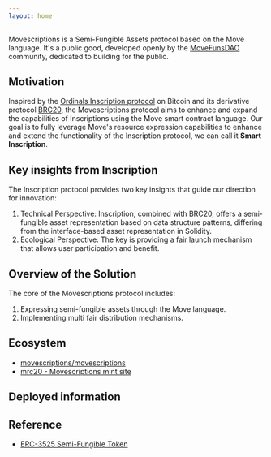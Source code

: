 ```yaml
---
layout: home
---
```


Movescriptions is a Semi-Fungible Assets protocol based on the Move language. It's a public good, developed openly by the [MoveFunsDAO](https://github.com/movefuns/) community, dedicated to building for the public.

## Motivation

Inspired by the [Ordinals Inscription protocol](https://docs.ordinals.com/) on Bitcoin and its derivative protocol [BRC20](https://layer1.gitbook.io/layer1-foundation/protocols/brc-20/documentation), the Movescriptions protocol aims to enhance and expand the capabilities of Inscriptions using the Move smart contract language. Our goal is to fully leverage Move's resource expression capabilities to enhance and extend the functionality of the Inscription protocol, we can call it **Smart Inscription**.

## Key insights from Inscription

The Inscription protocol provides two key insights that guide our direction for innovation:

1. Technical Perspective: Inscription, combined with BRC20, offers a semi-fungible asset representation based on data structure patterns, differing from the interface-based asset representation in Solidity.
2. Ecological Perspective: The key is providing a fair launch mechanism that allows user participation and benefit.

## Overview of the Solution

The core of the Movescriptions protocol includes:

1. Expressing semi-fungible assets through the Move language.
2. Implementing multi fair distribution mechanisms.

## Ecosystem

* [movescriptions/movescriptions](https://github.com/movescriptions/movescriptions)
* [mrc20 - Movescriptions mint site ](https://mrc20.fun)

## Deployed information

## Reference

* [ERC-3525 Semi-Fungible Token](https://eips.ethereum.org/EIPS/eip-3525)